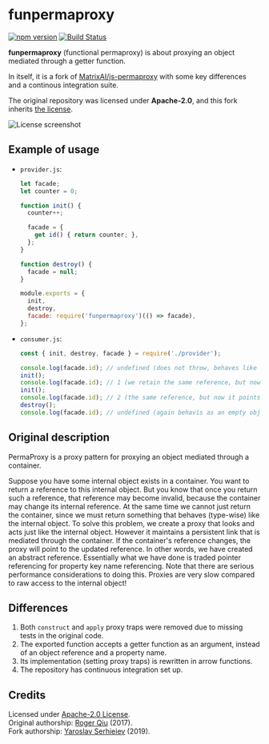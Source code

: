 # funpermaproxy

[![npm version](https://badge.fury.io/js/funpermaproxy.svg)](https://badge.fury.io/js/funpermaproxy)
[![Build Status](https://travis-ci.org/wix-incubator/funpermaproxy.svg?branch=master)](https://travis-ci.org/wix-incubator/funpermaproxy)

**funpermaproxy** (functional permaproxy) is about proxying an object mediated through a getter function.

In itself, it is a fork of [MatrixAI/js-permaproxy](https://github.com/MatrixAI/js-permaproxy) with some key differences and a continous integration suite.

The original repository was licensed under **Apache-2.0**, and this fork inherits [the license](LICENSE).

![License screenshot](img/js-permaproxy-license.png)

## Example of usage

* `provider.js`:

  ```javascript
  let facade;
  let counter = 0;

  function init() {
    counter++;

    facade = {
      get id() { return counter; },
    };
  }

  function destroy() {
    facade = null;
  }

  module.exports = {
    init,
    destroy,
    facade: require('funpermaproxy')(() => facade),
  };
  ```

* `consumer.js`:

  ```javascript
  const { init, destroy, facade } = require('./provider');

  console.log(facade.id); // undefined (does not throw, behaves like an empty object)
  init();
  console.log(facade.id); // 1 (we retain the same reference, but now it points to the actual module variable)
  init();
  console.log(facade.id); // 2 (the same reference, but now it points to an instance we initialized for the second time)
  destroy();
  console.log(facade.id); // undefined (again behavis as an empty object fallback)
  ```

## Original description

PermaProxy is a proxy pattern for proxying an object mediated through a container.

Suppose you have some internal object exists in a container. You want to return a reference to this internal object. But you know that once you return such a reference, that reference may become invalid, because the container may change its internal reference. At the same time we cannot just return the container, since we must return something that behaves (type-wise) like the internal object. To solve this problem, we create a proxy that looks and acts just like the internal object. However it maintains a persistent link that is mediated through the container. If the container's reference changes, the proxy will point to the updated reference. In other words, we have created an abstract reference. Essentially what we have done is traded pointer referencing for property key name referencing. Note that there are serious performance considerations to doing this. Proxies are very slow compared to raw access to the internal object!

## Differences

1. Both `construct` and `apply` proxy traps were removed due to missing tests in the original code.
2. The exported function accepts a getter function as an argument, instead of an object reference and a property name.
3. Its implementation (setting proxy traps) is rewritten in arrow functions.
4. The repository has continuous integration set up.

## Credits

Licensed under [Apache-2.0 License](LICENSE).  
Original authorship: [Roger Qiu](https://github.com/CMCDragonkai) (2017).  
Fork authorship: [Yaroslav Serhieiev](https://github.com/noomorph) (2019).
